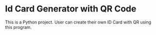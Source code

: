 # Id Card Generator with QR Code
 This is a Python project. User can create their own ID Card with QR using this program.
